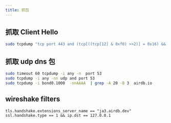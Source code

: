 ```yaml
---
title: 抓包
---
```


## 抓取 Client Hello

```bash
sudo tcpdump "tcp port 443 and (tcp[((tcp[12] & 0xf0) >>2)] = 0x16) && (tcp[((tcp[12] & 0xf0) >>2)+5] = 0x01)" -w client-hello.pcap
```

## 抓取 udp dns 包

```bash
sudo timeout 60 tcpdump -i any -n  port 53
sudo tcpdump -i any -nn udp and port 53
sudo tcpdump -i bond0.1000  -nnAAAA  | grep -A 20 -B 3  airdb.io
```


## wireshake filters

```text
tls.handshake.extensions_server_name == "ja3.airdb.dev"
ssl.handshake.type == 1 && ip.dst == 127.0.0.1
```

